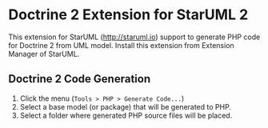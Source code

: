 Doctrine 2 Extension for StarUML 2
==================================

This extension for StarUML (http://staruml.io) support to generate PHP code for Doctrine 2 from UML model. Install this extension from Extension Manager of StarUML.

Doctrine 2 Code Generation
--------------------------

1. Click the menu (`Tools > PHP > Generate Code...`)
2. Select a base model (or package) that will be generated to PHP.
3. Select a folder where generated PHP source files will be placed.
